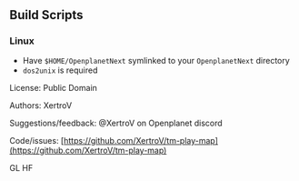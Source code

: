 #

## Build Scripts

### Linux

- Have `$HOME/OpenplanetNext` symlinked to your `OpenplanetNext` directory
- `dos2unix` is required

License: Public Domain

Authors: XertroV

Suggestions/feedback: @XertroV on Openplanet discord

Code/issues: [https://github.com/XertroV/tm-play-map](https://github.com/XertroV/tm-play-map)

GL HF
